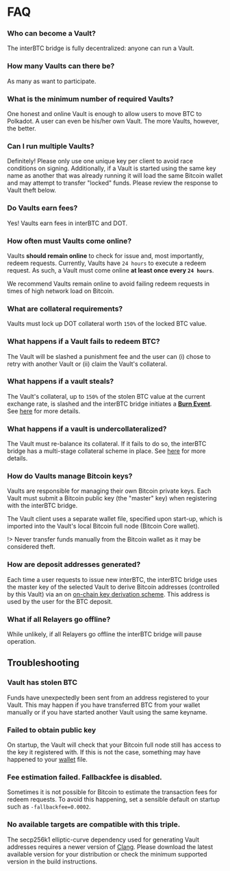 # FAQ

### Who can become a Vault?

The interBTC bridge is fully decentralized: anyone can run a Vault.

### How many Vaults can there be?

As many as want to participate.

### What is the minimum number of required Vaults?

One honest and online Vault is enough to allow users to move BTC to Polkadot. A user can even be his/her own Vault. The more Vaults, however, the better.

### Can I run multiple Vaults?

Definitely! Please only use one unique key per client to avoid race conditions on signing. Additionally, if a Vault is started using the same key name
as another that was already running it will load the same Bitcoin wallet and may attempt to transfer "locked" funds. Please review the response to Vault
theft below.

### Do Vaults earn fees?

Yes! Vaults earn fees in interBTC and DOT.

### How often must Vaults come online?

Vaults **should remain online** to check for issue and, most importantly, redeem requests.
Currently, Vaults have ``24 hours`` to execute a redeem request.
As such, a Vault must come online **at least once every ``24 hours``**.

We recommend Vaults remain online to avoid failing redeem requests in times of high network load on Bitcoin.

### What are collateral requirements?

Vaults must lock up DOT collateral worth ``150%`` of the locked BTC value.

### What happens if a Vault fails to redeem BTC?

The Vault will be slashed a punishment fee and the user can (i) chose to retry with another Vault or (ii) claim the Vault's collateral.

### What happens if a vault steals?

The Vault's collateral, up to ``150%`` of the stolen BTC value at the current exchange rate, is slashed and the interBTC bridge initiates a [**Burn Event**](/overview?id=burn-event-restoring-a-11-physical-peg).
See [here](/vault/overview?id=collateral) for more details.

### What happens if a vault is undercollateralized?

The Vault must re-balance its collateral. If it fails to do so, the interBTC bridge has a multi-stage collateral scheme in place. See [here](/vault/overview?id=over-collateralization) for more details.

### How do Vaults manage Bitcoin keys?

Vaults are responsible for managing their own Bitcoin private keys.
Each Vault must submit a Bitcoin public key (the "master" key) when registering with the interBTC bridge.

The Vault client uses a separate wallet file, specified upon start-up, which is imported into the Vault's local Bitcoin full node (Bitcoin Core wallet).

!> Never transfer funds manually from the Bitcoin wallet as it may be considered theft.

### How are deposit addresses generated?

Each time a user requests to issue new interBTC, the interBTC bridge uses the master key of the selected Vault to derive Bitcoin addresses (controlled by this Vault) via an on [on-chain key derivation scheme](https://interlay.gitlab.io/interbtc-spec/security_performance/security-analysis.html). This address is used by the user for the BTC deposit.

### What if all Relayers go offline?

While unlikely, if all Relayers go offline the interBTC bridge will pause operation.

## Troubleshooting

### Vault has stolen BTC

Funds have unexpectedly been sent from an address registered to your Vault. This may happen if you have transferred
BTC from your wallet manually or if you have started another Vault using the same keyname.

### Failed to obtain public key

On startup, the Vault will check that your Bitcoin full node still has access to the key it registered with.
If this is not the case, something may have happened to your [wallet](https://en.bitcoin.it/wiki/Wallet) file.

### Fee estimation failed. Fallbackfee is disabled.

Sometimes it is not possible for Bitcoin to estimate the transaction fees for redeem requests.
To avoid this happening, set a sensible default on startup such as `-fallbackfee=0.0002`.

### No available targets are compatible with this triple.

The secp256k1 elliptic-curve dependency used for generating Vault addresses requires a newer version of [Clang](https://clang.llvm.org/).
Please download the latest available version for your distribution or check the minimum supported version in the build instructions.
